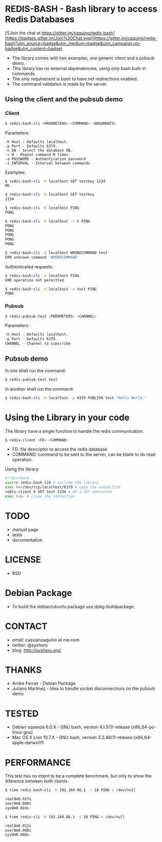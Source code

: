 # REDIS-BASH - Bash library to access Redis Databases

[![Join the chat at https://gitter.im/caquino/redis-bash](https://badges.gitter.im/Join%20Chat.svg)](https://gitter.im/caquino/redis-bash?utm_source=badge&utm_medium=badge&utm_campaign=pr-badge&utm_content=badge)
* The library comes with two examples, one generic client and a pubsub demo.
* This library has no external dependencies, using only bash built-in commands.
* The only requirement is bash to have net redirections enabled.
* The command validation is made by the server.

## Using the client and the pubsub demo

### Client
```bash
$ redis-bash-cli <PARAMETERS> <COMMAND> <ARGUMENTS>
```

Parameters:

```
-h Host - Defaults localhost.
-p Port - Defaults 6379.
-n DB - Select the database DB.
-r N - Repeat command N times.
-a PASSWORD - Authentication password
-i INTERVAL - Interval between commands
```
	
Examples:

```bash
$ redis-bash-cli -h localhost SET testkey 1234
OK

$ redis-bash-cli -h localhost GET testkey
1234

$ redis-bash-cli -h localhost PING
PONG

$ redis-bash-cli -h localhost -r 5 PING
PONG
PONG
PONG
PONG
PONG

$ redis-bash-cli -h localhost WRONGCOMMAND test
ERR unknown command 'WRONGCOMMAND'
```

Authenticated requests:

```bash
$ redis-bash-cli -h localhost PING
ERR operation not permitted

$ redis-bash-cli -h localhost -a test PING
PONG
```

### Pubsub

```bash
$ redis-pubsub-test <PARAMETERS> <CHANNEL>
```
	
Parameters:

```bash
-h Host - Defaults localhost.
-p Port - Defaults 6379.
CHANNEL - Channel to subscribe
```
		
## Pubsub demo
In one shell run the command:

```bash
$ redis-pubsub-test test
```

In another shell run the command:

```bash
$ redis-bash-cli -h localhost -p 6379 PUBLISH test "Hello World."
```
	
# Using the Library in your code
The library have a single function to handle the redis communication.

```bash
$ redis-client <FD> <COMMAND>
```

* FD: file descriptor to access the redis database
* COMMAND: command to be sent to the server, can be blank to do read operation.

Using the library:

```bash
#!/bin/bash
source redis-bash-lib # include the library
exec 6<>/dev/tcp/localhost/6379 # open the connection
redis-client 6 SET test 1234 # do a SET operation
exec 6>&- # close the connection
```

# TODO
* manual page
* tests
* documentation

# LICENSE
* BSD

# Debian Package
* To build the debian/ubuntu package use dpkg-buildpackage.

# CONTACT
* email: cassianoaquino at me.com
* twitter: @syshero
* blog: http://syshero.org/

# THANKS
* Andre Ferraz - Debian Package
* Juliano Martinez - Idea to handle socket disconnections on the pubsub demo

# TESTED
* Debian squeeze 6.0.X - GNU bash, version 4.1.5(1)-release (x86_64-pc-linux-gnu) 
* Mac OS X Lion 10.7.X - GNU bash, version 3.2.48(1)-release (x86_64-apple-darwin11)

# PERFORMANCE

This test has no intent to be a complete benchmark, but only to show the diference between both clients.


```bash
$ time redis-bash-cli -h 192.168.86.1 -r 10 PING > /dev/null

real0m0.027s
user0m0.000s
sys0m0.024s

$ time redis-cli -h 192.168.86.1 -r 10 PING > /dev/null

real0m0.012s
user0m0.000s
sys0m0.008s
```
